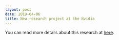 ```yaml
---
layout: post
date: 2019-04-06
title: New research project at the Nvidia
---
```


You can read more details about this research at [here](https://blogs.nvidia.com/blog/2019/03/18/gaugan-photorealistic-landscapes-nvidia-research/
).
